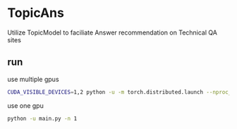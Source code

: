 # TopicAns
Utilize TopicModel to faciliate Answer recommendation on Technical QA sites

## run
use multiple gpus
```bash
CUDA_VISIBLE_DEVICES=1,2 python -u -m torch.distributed.launch --nproc_per_node=2 main.py -n 1,2 --data_distribute
```
use one gpu
```bash
python -u main.py -n 1 
```
